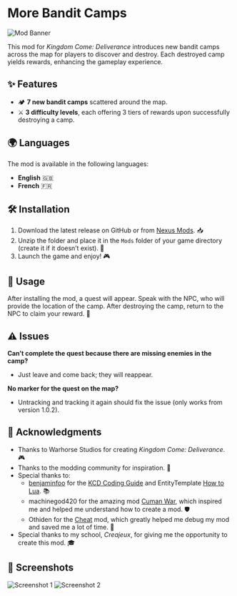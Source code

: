 # More Bandit Camps

![Mod Banner](https://github.com/user-attachments/assets/194a05f5-17e7-4206-8adf-3745f891314c)

This mod for *Kingdom Come: Deliverance* introduces new bandit camps across the map for players to discover and destroy. Each destroyed camp yields rewards, enhancing the gameplay experience.

## ✨ Features

- 🏕️ **7 new bandit camps** scattered around the map.
- ⚔️ **3 difficulty levels**, each offering 3 tiers of rewards upon successfully destroying a camp.

## 🌍 Languages

The mod is available in the following languages:
- **English** 🇬🇧
- **French** 🇫🇷

## 🛠️ Installation

1. Download the latest release on GitHub or from [Nexus Mods](https://www.nexusmods.com/kingdomcomedeliverance/mods/1701). 📥
2. Unzip the folder and place it in the `Mods` folder of your game directory (create it if it doesn’t exist). 📂
3. Launch the game and enjoy! 🎮

## 🎯 Usage

After installing the mod, a quest will appear. Speak with the NPC, who will provide the location of the camp. After destroying the camp, return to the NPC to claim your reward. 🎯

## ⚠️ Issues

**Can’t complete the quest because there are missing enemies in the camp?**
- Just leave and come back; they will reappear.

**No marker for the quest on the map?**
- Untracking and tracking it again should fix the issue (only works from version 1.0.2).

## 💬 Acknowledgments

- Thanks to Warhorse Studios for creating *Kingdom Come: Deliverance*. 🎮
- Thanks to the modding community for inspiration. 🙌
- Special thanks to:
    - [benjaminfoo](https://github.com/benjaminfoo) for the [KCD Coding Guide](https://github.com/benjaminfoo/kcd_coding_guide) and EntityTemplate [How to Lua](https://www.nexusmods.com/kingdomcomedeliverance/mods/1344). 📚
    - machinegod420 for the amazing mod [Cuman War](https://www.nexusmods.com/kingdomcomedeliverance/mods/1101), which inspired me and helped me understand how to create a mod. 🛡️
    - Othiden for the [Cheat](https://www.nexusmods.com/kingdomcomedeliverance/mods/106) mod, which greatly helped me debug my mod and saved me a lot of time. 🔧
- Special thanks to my school, *Creajeux*, for giving me the opportunity to create this mod. 🎓

## 📸 Screenshots

![Screenshot 1](https://github.com/user-attachments/assets/c7c8ea6a-b53e-4e8f-a29e-8acf832b4c27)
![Screenshot 2](https://github.com/user-attachments/assets/495a4d1b-bf69-4f3e-92b1-aca3d737de25)
